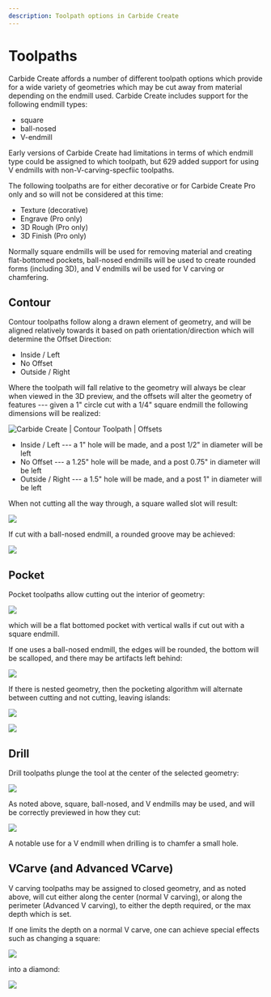 ```yaml
---
description: Toolpath options in Carbide Create
---
```


# Toolpaths

Carbide Create affords a number of different toolpath options which provide for a wide variety of geometries which may be cut away from material depending on the endmill used. Carbide Create includes support for the following endmill types:

* square
* ball-nosed
* V-endmill

Early versions of Carbide Create had limitations in terms of which endmill type could be assigned to which toolpath, but 629 added support for using V endmills with non-V-carving-specfiic toolpaths.

The following toolpaths are for either decorative or for Carbide Create Pro only and so will not be considered at this time:

* Texture (decorative)
* Engrave (Pro only)
* 3D Rough (Pro only)
* 3D Finish (Pro only)

Normally square endmills will be used for removing material and creating flat-bottomed pockets, ball-nosed endmills will be used to create rounded forms (including 3D), and V endmills wil be used for V carving or chamfering.

## Contour

Contour toolpaths follow along a drawn element of geometry, and will be aligned relatively towards it based on path orientation/direction which will determine the Offset Direction:

* Inside / Left
* No Offset
* Outside / Right

Where the toolpath will fall relative to the geometry will always be clear when viewed in the 3D preview, and the offsets will alter the geometry of features --- given a 1" circle cut with a 1/4" square endmill the following dimensions will be realized:

![Carbide Create | Contour Toolpath | Offsets](<.gitbook/assets/image (91).png>)

* Inside / Left --- a 1" hole will be made, and a post 1/2" in diameter will be left
* No Offset --- a 1.25" hole will be made, and a post 0.75" in diameter will be left
* Outside / Right --- a 1.5" hole will be made, and a post 1" in diameter will be left

When not cutting all the way through, a square walled slot will result:

![](<.gitbook/assets/image (90).png>)

If cut with a ball-nosed endmill, a rounded groove may be achieved:

![](<.gitbook/assets/image (89).png>)

## Pocket

Pocket toolpaths allow cutting out the interior of geometry:

![](<.gitbook/assets/image (119) (1) (1) (1) (1).png>)

which will be a flat bottomed pocket with vertical walls if cut out with a square endmill.

If one uses a ball-nosed endmill, the edges will be rounded, the bottom will be scalloped, and there may be artifacts left behind:

![](<.gitbook/assets/image (114) (1) (1).png>)

If there is nested geometry, then the pocketing algorithm will alternate between cutting and not cutting, leaving islands:

![](<.gitbook/assets/image (121) (1) (1) (1) (1).png>)

![](<.gitbook/assets/image (116) (1) (1) (1) (1).png>)

## Drill

Drill toolpaths plunge the tool at the center of the selected geometry:

![](<.gitbook/assets/image (116) (1) (1) (1).png>)

As noted above, square, ball-nosed, and V endmills may be used, and will be correctly previewed in how they cut:

![](<.gitbook/assets/image (120) (1) (1) (1).png>)

A notable use for a V endmill when drilling is to chamfer a small hole.

## VCarve (and Advanced VCarve)

V carving toolpaths may be assigned to closed geometry, and as noted above, will cut either along the center (normal V carving), or along the perimeter (Advanced V carving), to either the depth required, or the max depth which is set.

If one limits the depth on a normal V carve, one can achieve special effects such as changing a square:

![](<.gitbook/assets/image (116) (1) (1).png>)

into a diamond:

![](<.gitbook/assets/image (113) (1).png>)
